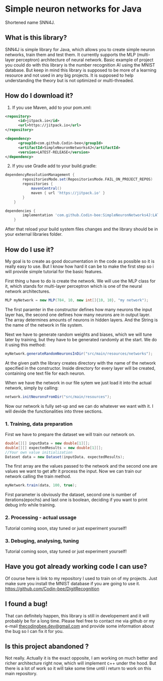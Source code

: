 # Simple neuron networks for Java
Shortened name SNN4J.

## What is this library?
SNN4J is simple library for Java, which allows you to create simple neuron networks, train them and test them. It currently supports the MLP (multi-layer perceptron) architecture of neural network. Basic example of project you could do with this library is the number recognition AI using the MNIST database. But keep in mind this library is supposed to be more of a learning resource and not used in any big projects. It is supposed to help understanding the theory but is not optimized or multi-threaded.

## How do I download it?
1. If you use Maven, add to your pom.xml: 
```xml
<repository>
      <id>jitpack.io</id>
      <url>https://jitpack.io</url>
</repository>

<dependency>
      <groupId>com.github.Codin-bee</groupId>
      <artifactId>SimpleNeuronNetworks4J</artifactId>
      <version>LATEST-RELEASE</version>
</dependency>

```
2. If you use Gradle add to your build.gradle:
```groovy
dependencyResolutionManagement {
		repositoriesMode.set(RepositoriesMode.FAIL_ON_PROJECT_REPOS)
		repositories {
			mavenCentral()
			maven { url 'https://jitpack.io' }
		}
	}

dependencies {
		implementation 'com.github.Codin-bee:SimpleNeuronNetworks4J:LATEST_RELEASE'
	}

```

After that reload your build system files changes and the library should be in your external libraries folder.

## How do I use it?
My goal is to create as good documentation in the code as possible so it is really easy to use. But I know how hard it can be to make the first step so i will provide simple tutorial for the basic features.

First thing u have to do is create the network. We will use the MLP class for it, which stands for multi-layer perceptron which is one of the neural network architectures.
```Java
MLP myNetwork = new MLP(784, 10, new int[]{10, 10}, "my network");
```
The first paramter in the constructor defines how many neurons the input layer has, the second one defines how many neurons are in output layer. The array determines amounts of neurons in hidden layers. And the String is the name of the network in file system.

Next we have to generate random weights and biases, which we will tune later by training, but they have to be generated randomly at the start. We do it using this method:
```Java
myNetwork.generateRandomNeuronsInDir("src/main/resources/networks");
```
At the given path the library creates directory with the name of the network specified in the constructor. Inside directory for every layer will be created, containing one text file for each neuron.

When we have the network in our file sytem we just load it into the actual network, simply by calling:
```Java
network.initNeuronsFromDir("src/main/resources");
```
Now our network is fully set-up and we can do whatever we want with it. I will devide the functionalities into three sections.

### 1. Training, data preparation
First we have to prepare the dataset we will train our network on.
```Java
double[][] inputData = new double[1][];
double[][] expectedResults = new double[1][];
//Your own value initialization
Dataset data = new Dataset(inputData, expectedResults);
```
The first array are the values passed to the network and the second one are values we want to get aftr it process the input. Now we can train our network calling the train method.
```Java
myNetwork.train(data, 100, true);
```
First parameter is obviously the dataset, second one is number of iterations(epochs) and last one is boolean, deciding if you want to print debug info while training.


### 2. Processing - actual ussage
Tutorial coming soon, stay tuned or just experiment yourself!

### 3. Debuging, analysing, tuning
Tutorial coming soon, stay tuned or just experiment yourself!

## Have you got already working code I can use?
Of course here is link to my repository I used to train on of my projects. Just make sure you install the MNIST database if you are going to use it.
https://github.com/Codin-bee/DigitRecognition

## I found a bug!
That can definitely happen, this library is still in developement and it will probably be for a long time.
Please feel free to contact me via github or my e-mail thecodingbee.dev@gmail.com and provide some information about the bug so I can fix it for you.


## Is this project abandoned ?
Not really. Actually it is the exact opposite, I am working on much better and richer architecture right now, which will implement c++ under the hood. But there is a lot of work so it will take some time until i return to work on this main repository.
